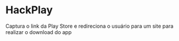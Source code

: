 # HackPlay
Captura o link da Play Store e redireciona o usuário para um site para realizar o download do app
